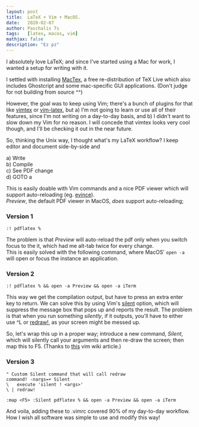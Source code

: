 ```yaml
---
layout: post
title:  LaTeX + Vim + MacOS.
date:   2020-02-07
author: Paschalis Ts
tags:   [latex, macos, vim]
mathjax: false
description: "Ez pz"
---
```



I absolutely love LaTeX; and since I've started using a Mac for work, I wanted a setup for writing with it.

I settled with installing [MacTex](http://www.tug.org/mactex/), a free re-distribution of TeX Live which also includes Ghostcript and some mac-specific GUI applications. (Don't judge for not building from source ^^)

However, the goal was to keep using Vim; there's a bunch of plugins for that like [vimtex](https://github.com/lervag/vimtex) or [vim-latex](https://github.com/vim-latex/vim-latex), but a) I'm not going to learn or use all of their features, since I'm not writing on a day-to-day basis, and b) I didn't want to slow down my Vim for no reason. I will concede that vimtex looks very cool though, and I'll be checking it out in the near future.

So, thinking the Unix way, I thought what's my LaTeX workflow? I keep editor and document side-by-side and

a) Write  
b) Compile  
c) See PDF change  
d) GOTO a  

This is easily doable with Vim commands and a nice PDF viewer which will support auto-reloading (eg. [evince](https://wiki.gnome.org/Apps/Evince)).  
*Preview*, the default PDF viewer in MacOS, *does* support auto-reloading;

### Version 1
```vim
:! pdflatex %
```

The problem is that *Preview* will auto-reload the pdf only when you switch focus to the it, which had me alt-tab twice for every change.    
This is easily solved with the following command, where MacOS' `open -a` will open or focus the instance an application.

### Version 2
```vim
:! pdflatex % && open -a Preview && open -a iTerm
```

This way we get the compilation output, but have to press an extra enter key to return. We can solve this by using Vim's [silent](https://vimhelp.org/various.txt.html) option, which will suppress the message box that pops up and reports the result. The problem is that when you run something *silently*, if it outputs, you'll have to either use ^L or [redraw!](https://vimhelp.org/various.txt.html#CTRL-L), as your screen might be messed up.

So, let's wrap this up in a proper way; introduce a new command, *Silent*, which will silently call your arguments and then re-draw the screen; then map this to F5.
(Thanks to [this](https://vim.fandom.com/wiki/Avoiding_the_%22Hit_ENTER_to_continue%22_prompts) vim wiki article.)

### Version 3
```vim
" Custom Silent command that will call redraw
command! -nargs=+ Silent
\   execute 'silent ! <args>'
\ | redraw!

:map <F5> :Silent pdflatex % && open -a Preview && open -a iTerm
```

And voila, adding these to .vimrc covered 90% of my day-to-day workflow. How I wish all software was simple to use and modify this way!
